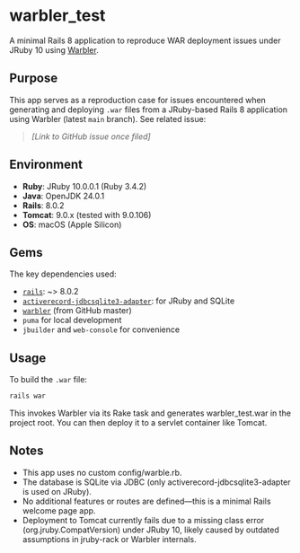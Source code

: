 # warbler_test

A minimal Rails 8 application to reproduce WAR deployment issues under JRuby 10 using [Warbler](https://github.com/jruby/warbler).

## Purpose

This app serves as a reproduction case for issues encountered when generating and deploying `.war` files from a JRuby-based Rails 8 application using Warbler (latest `main` branch). See related issue:

> _[Link to GitHub issue once filed]_

## Environment

- **Ruby**: JRuby 10.0.0.1 (Ruby 3.4.2)
- **Java**: OpenJDK 24.0.1
- **Rails**: 8.0.2
- **Tomcat**: 9.0.x (tested with 9.0.106)
- **OS**: macOS (Apple Silicon)

## Gems

The key dependencies used:

- [`rails`](https://rubygems.org/gems/rails): ~> 8.0.2
- [`activerecord-jdbcsqlite3-adapter`](https://github.com/jruby/activerecord-jdbc-adapter): for JRuby and SQLite
- [`warbler`](https://github.com/jruby/warbler) (from GitHub master)
- `puma` for local development
- `jbuilder` and `web-console` for convenience

## Usage

To build the `.war` file:

```bash
rails war
```

This invokes Warbler via its Rake task and generates warbler_test.war in the project root. You can then deploy it to a servlet container like Tomcat.

## Notes

* This app uses no custom config/warble.rb.
* The database is SQLite via JDBC (only activerecord-jdbcsqlite3-adapter is used on JRuby).
* No additional features or routes are defined—this is a minimal Rails welcome page app.
* Deployment to Tomcat currently fails due to a missing class error (org.jruby.CompatVersion) under JRuby 10, likely caused by outdated assumptions in jruby-rack or Warbler internals.